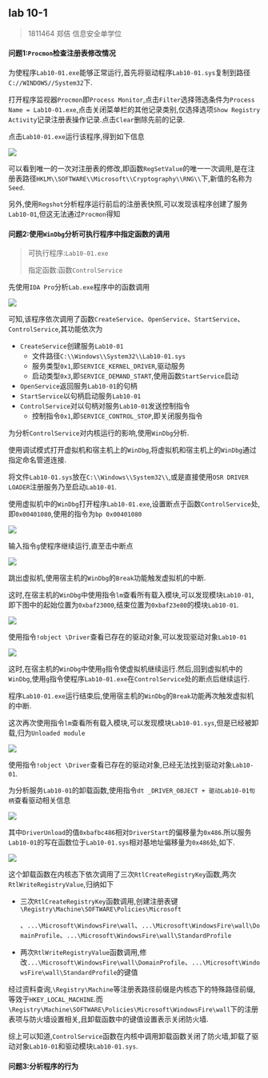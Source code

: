 

## lab 10-1

> 1811464 郑佶 信息安全单学位

#### 问题1:`Procmon`检查注册表修改情况

为使程序`Lab10-01.exe`能够正常运行,首先将驱动程序`Lab10-01.sys`复制到路径`C://WINDOWS//System32`下.

打开程序监视器`Procmon`即`Process Monitor`,点击`Filter`选择筛选条件为`Process Name = Lab10-01.exe`,点击关闭菜单栏的其他记录类别,仅选择选项`Show Registry Activity`记录注册表操作记录.点击`Clear`删除先前的记录.

点击`Lab10-01.exe`运行该程序,得到如下信息

![](../IMG/LAB10-1-1.png)

可以看到唯一的一次对注册表的修改,即函数`RegSetValue`的唯一一次调用,是在注册表路径`HKLM\\SOFTWARE\\Microsoft\\Cryptography\\RNG\\`下,新值的名称为`Seed`.

另外,使用`Regshot`分析程序运行前后的注册表快照,可以发现该程序创建了服务`Lab10-01`,但这无法通过`Procmon`得知

#### 问题2:使用`WinDbg`分析可执行程序中指定函数的调用

> 可执行程序:`Lab10-01.exe`
>
> 指定函数:函数`ControlService`

先使用`IDA Pro`分析`Lab.exe`程序中的函数调用

![](../IMG/LAB10-1-2.png)

可知,该程序依次调用了函数`CreateService`、`OpenService`、`StartService`、`ControlService`,其功能依次为

- `CreateService`创建服务`Lab10-01`
  - 文件路径`C:\\Windows\\System32\\Lab10-01.sys`
  - 服务类型`0x1`,即`SERVICE_KERNEL_DRIVER`,驱动服务
  - 启动类型`0x3`,即`SERVICE_DEMAND_START`,使用函数`StartService`启动
- `OpenService`返回服务`Lab10-01`的句柄
- `StartService`以句柄启动服务`Lab10-01`
- `ControlService`对以句柄对服务`Lab10-01`发送控制指令
  - 控制指令`0x1`,即`SERVICE_CONTROL_STOP`,即关闭服务指令

为分析`ControlService`对内核运行的影响,使用`WinDbg`分析.

使用调试模式打开虚拟机和宿主机上的`WinDbg`,将虚拟机和宿主机上的`WinDbg`通过指定命名管道连接.

将文件`Lab10-01.sys`放在`C:\\Windows\\System32\\`,或是直接使用`OSR DRIVER LOADER`注册服务乃至启动`Lab10-01`.

使用虚拟机中的`WinDbg`打开程序`Lab10-01.exe`,设置断点于函数`ControlService`处,即`0x00401080`,使用的指令为`bp 0x00401080`

![](../IMG/LAB10-1-3.png)

输入指令`g`使程序继续运行,直至击中断点

![](../IMG/LAB10-1-4.png)

跳出虚拟机,使用宿主机的`WinDbg`的`Break`功能触发虚拟机的中断.

这时,在宿主机的`WinDbg`中使用指令`lm`查看所有载入模块,可以发现模块`Lab10-01`,即下图中的起始位置为`0xbaf23000`,结束位置为`0xbaf23e80`的模块`Lab10-01`.

![](../IMG/LAB10-1-5.png)

使用指令`!object \Driver`查看已存在的驱动对象,可以发现驱动对象`Lab10-01`

![](../IMG/LAB10-1-6.png)

这时,在宿主机的`WinDbg`中使用`g`指令使虚拟机继续运行.然后,回到虚拟机中的`WinDbg`,使用`g`指令使程序`Lab10-01.exe`在`ControlService`处的断点后继续运行.

程序`Lab10-01.exe`运行结束后,使用宿主机的`WinDbg`的`Break`功能再次触发虚拟机的中断.

这次再次使用指令`lm`查看所有载入模块,可以发现模块`Lab10-01.sys`,但是已经被卸载,归为`Unloaded module`

![](../IMG/LAB10-1-7.png)

使用指令`!object \Driver`查看已存在的驱动对象,已经无法找到驱动对象`Lab10-01`.

为分析服务`Lab10-01`的卸载函数,使用指令`dt _DRIVER_OBJECT + 驱动Lab10-01句柄`查看驱动相关信息

![](../IMG/LAB10-1-8.png)

其中`DriverUnload`的值`0xbafbc486`相对`DriverStart`的偏移量为`0x486`.所以服务`Lab10-01`的写在函数位于`Lab10-01.sys`相对基地址偏移量为`0x486`处,如下.

![](../IMG/LAB10-1-9.png)

这个卸载函数在内核态下依次调用了三次`RtlCreateRegistryKey`函数,两次`RtlWriteRegistryValue`,归纳如下

- 三次`RtlCreateRegistryKey`函数调用,创建注册表键`\Registry\Machine\SOFTWARE\Policies\Microsoft`

  、`...\Microsoft\WindowsFire\wall`、`...\Microsoft\WindowsFire\wall\DomainProfile`、`...\Microsoft\WindowsFire\wall\StandardProfile`

- 两次`RtlWriteRegistryValue`函数调用,修改`...\Microsoft\WindowsFire\wall\DomainProfile`、`...\Microsoft\WindowsFire\wall\StandardProfile`的键值

经过资料查询,`\Registry\Machine`等注册表路径前缀是内核态下的特殊路径前缀,等效于`HKEY_LOCAL_MACHINE`.而`\Registry\Machine\SOFTWARE\Policies\Microsoft\WindowsFire\wall`下的注册表项与防火墙设置相关,且卸载函数中的键值设置表示关闭防火墙.

综上可以知道,`ControlService`函数在内核中调用卸载函数关闭了防火墙,卸载了驱动对象`Lab10-01`和驱动模块`Lab10-01.sys`.



#### 问题3:分析程序的行为

